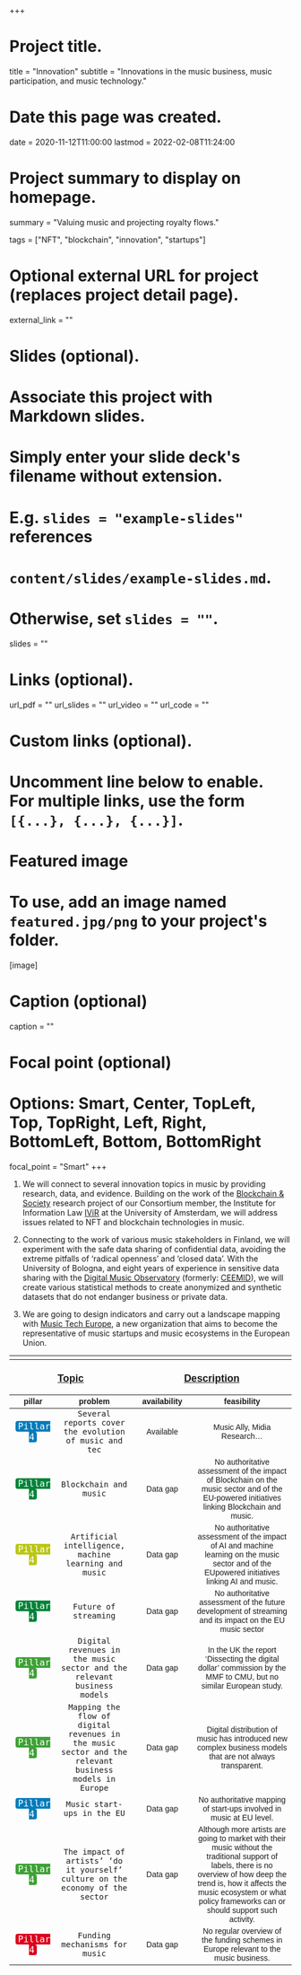 +++
# Project title.
title = "Innovation"
subtitle = "Innovations in the music business, music participation, and music technology."

# Date this page was created.
date = 2020-11-12T11:00:00
lastmod = 2022-02-08T11:24:00

# Project summary to display on homepage.
summary = "Valuing music and projecting royalty flows."

tags = ["NFT", "blockchain", "innovation", "startups"]

# Optional external URL for project (replaces project detail page).
external_link = ""

# Slides (optional).
#   Associate this project with Markdown slides.
#   Simply enter your slide deck's filename without extension.
#   E.g. `slides = "example-slides"` references 
#   `content/slides/example-slides.md`.
#   Otherwise, set `slides = ""`.
slides = ""

# Links (optional).
url_pdf = ""
url_slides = ""
url_video = ""
url_code = ""

# Custom links (optional).
#   Uncomment line below to enable. For multiple links, use the form `[{...}, {...}, {...}]`.

# Featured image
# To use, add an image named `featured.jpg/png` to your project's folder. 
[image]
  # Caption (optional)
  caption = ""
  
  # Focal point (optional)
  # Options: Smart, Center, TopLeft, Top, TopRight, Left, Right, BottomLeft, Bottom, BottomRight
  focal_point = "Smart"
+++
1.  We will connect to several innovation topics in music by providing
    research, data, and evidence. Building on the work of the
    [Blockchain & Society](https://www.ivir.nl/projects/blockchain-society/) research
    project of our Consortium member, the Institute for Information Law
    [IViR](https://www.ivir.nl/) at the University of Amsterdam, we will
    address issues related to NFT and blockchain technologies in music.

2.  Connecting to the work of various music stakeholders in Finland, we
    will experiment with the safe data sharing of confidential data,
    avoiding the extreme pitfalls of ‘radical openness’ and ‘closed
    data’. With the University of Bologna, and eight years of experience
    in sensitive data sharing with the [Digital Music
    Observatory](https://music.dataobservatory.eu/) (formerly:
    [CEEMID](https://reprex.nl/project/ceemid/)), we will create various
    statistical methods to create anonymized and synthetic datasets that
    do not endanger business or private data.

3.  We are going to design indicators and carry out a landscape mapping
    with [Music Tech Europe](https://www.musictecheuropeacademy.eu/), a
    new organization that aims to become the representative of music
    startups and music ecosystems in the European Union.

<table class=" lightable-classic lightable-striped" style="font-size: 14px; font-family: &quot;Arial Narrow&quot;, &quot;Source Sans Pro&quot;, sans-serif; width: auto !important; margin-left: auto; margin-right: auto;">
<thead>
<tr>
<th style="padding-bottom:0; padding-left:3px;padding-right:3px;text-align: center; font-weight: bold; font-size: 24px;" colspan="4">
</th>
</tr>
<tr>
<th style="padding-bottom:0; padding-left:3px;padding-right:3px;text-align: center; text-decoration: underline; font-size: 18px;" colspan="2">

Topic

</th>
<th style="padding-bottom:0; padding-left:3px;padding-right:3px;text-align: center; text-decoration: underline; font-size: 18px;" colspan="2">

Description

</th>
</tr>
<tr>
<th style="text-align:center;">
pillar
</th>
<th style="text-align:center;">
problem
</th>
<th style="text-align:center;">
availability
</th>
<th style="text-align:center;">
feasibility
</th>
</tr>
</thead>
<tbody>
<tr>
<td style="text-align:center;width: 10em; font-family: monospace;">
<span
style="     color: white !important;border-radius: 4px; padding-right: 4px; padding-left: 4px; background-color: #007CBB !important;font-size: 16px;">Pillar
4</span>
</td>
<td style="text-align:center;width: 15em; font-family: monospace;">
Several reports cover the evolution of music and tec
</td>
<td style="text-align:center;width: 20em; ">
Available
</td>
<td style="text-align:center;width: 60em; ">
Music Ally, Midia Research…
</td>
</tr>
<tr>
<td style="text-align:center;width: 10em; font-family: monospace;">
<span
style="     color: white !important;border-radius: 4px; padding-right: 4px; padding-left: 4px; background-color: #00843A !important;font-size: 16px;">Pillar
4</span>
</td>
<td style="text-align:center;width: 15em; font-family: monospace;">
Blockchain and music
</td>
<td style="text-align:center;width: 20em; ">
Data gap
</td>
<td style="text-align:center;width: 60em; ">
No authoritative assessment of the impact of Blockchain on the music
sector and of the EU-powered initiatives linking Blockchain and music.
</td>
</tr>
<tr>
<td style="text-align:center;width: 10em; font-family: monospace;">
<span
style="     color: white !important;border-radius: 4px; padding-right: 4px; padding-left: 4px; background-color: #BAC615 !important;font-size: 16px;">Pillar
4</span>
</td>
<td style="text-align:center;width: 15em; font-family: monospace;">
Artificial intelligence, machine learning and music
</td>
<td style="text-align:center;width: 20em; ">
Data gap
</td>
<td style="text-align:center;width: 60em; ">
No authoritative assessment of the impact of AI and machine learning on
the music sector and of the EUpowered initiatives linking AI and music.
</td>
</tr>
<tr>
<td style="text-align:center;width: 10em; font-family: monospace;">
<span
style="     color: white !important;border-radius: 4px; padding-right: 4px; padding-left: 4px; background-color: #00843A !important;font-size: 16px;">Pillar
4</span>
</td>
<td style="text-align:center;width: 15em; font-family: monospace;">
Future of streaming
</td>
<td style="text-align:center;width: 20em; ">
Data gap
</td>
<td style="text-align:center;width: 60em; ">
No authoritative assessment of the future development of streaming and
its impact on the EU music sector
</td>
</tr>
<tr>
<td style="text-align:center;width: 10em; font-family: monospace;">
<span
style="     color: white !important;border-radius: 4px; padding-right: 4px; padding-left: 4px; background-color: #3EA135 !important;font-size: 16px;">Pillar
4</span>
</td>
<td style="text-align:center;width: 15em; font-family: monospace;">
Digital revenues in the music sector and the relevant business models
</td>
<td style="text-align:center;width: 20em; ">
Data gap
</td>
<td style="text-align:center;width: 60em; ">
In the UK the report ‘Dissecting the digital dollar’ commission by the
MMF to CMU, but no similar European study.
</td>
</tr>
<tr>
<td style="text-align:center;width: 10em; font-family: monospace;">
<span
style="     color: white !important;border-radius: 4px; padding-right: 4px; padding-left: 4px; background-color: #3EA135 !important;font-size: 16px;">Pillar
4</span>
</td>
<td style="text-align:center;width: 15em; font-family: monospace;">
Mapping the flow of digital revenues in the music sector and the
relevant business models in Europe
</td>
<td style="text-align:center;width: 20em; ">
Data gap
</td>
<td style="text-align:center;width: 60em; ">
Digital distribution of music has introduced new complex business models
that are not always transparent.
</td>
</tr>
<tr>
<td style="text-align:center;width: 10em; font-family: monospace;">
<span
style="     color: white !important;border-radius: 4px; padding-right: 4px; padding-left: 4px; background-color: #007CBB !important;font-size: 16px;">Pillar
4</span>
</td>
<td style="text-align:center;width: 15em; font-family: monospace;">
Music start-ups in the EU
</td>
<td style="text-align:center;width: 20em; ">
Data gap
</td>
<td style="text-align:center;width: 60em; ">
No authoritative mapping of start-ups involved in music at EU level.
</td>
</tr>
<tr>
<td style="text-align:center;width: 10em; font-family: monospace;">
<span
style="     color: white !important;border-radius: 4px; padding-right: 4px; padding-left: 4px; background-color: #3EA135 !important;font-size: 16px;">Pillar
4</span>
</td>
<td style="text-align:center;width: 15em; font-family: monospace;">
The impact of artists’ ‘do it yourself’ culture on the economy of the
sector
</td>
<td style="text-align:center;width: 20em; ">
Data gap
</td>
<td style="text-align:center;width: 60em; ">
Although more artists are going to market with their music without the
traditional support of labels, there is no overview of how deep the
trend is, how it affects the music ecosystem or what policy frameworks
can or should support such activity.
</td>
</tr>
<tr>
<td style="text-align:center;width: 10em; font-family: monospace;">
<span
style="     color: white !important;border-radius: 4px; padding-right: 4px; padding-left: 4px; background-color: #DB001C !important;font-size: 16px;">Pillar
4</span>
</td>
<td style="text-align:center;width: 15em; font-family: monospace;">
Funding mechanisms for music
</td>
<td style="text-align:center;width: 20em; ">
Data gap
</td>
<td style="text-align:center;width: 60em; ">
No regular overview of the funding schemes in Europe relevant to the
music business.
</td>
</tr>
</tbody>
</table>
